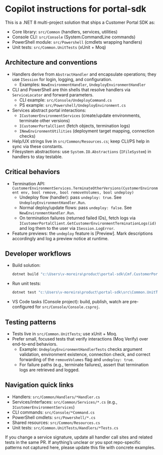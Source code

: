 # Copilot instructions for portal-sdk

This is a .NET 8 multi-project solution that ships a Customer Portal SDK as:
- Core library: `src/Common` (handlers, services, utilities)
- Console CLI: `src/Console` (System.CommandLine commands)
- PowerShell module: `src/Powershell` (cmdlets wrapping handlers)
- Unit tests: `src/Common.UnitTests` (xUnit + Moq)

## Architecture and conventions
- Handlers derive from `AbstractHandler` and encapsulate operations; they use `ISession` for login, logging, and configuration.
  - Examples: `NewEnvironmentHandler`, `UndeployEnvironmentHandler`
- CLI and PowerShell are thin shells that resolve handlers via `ServiceLocator` and forward parameters.
  - CLI example: `src/Console/UndeployCommand.cs`
  - PS example: `src/Powershell/UndeployEnvironment.cs`
- Services abstract portal interactions:
  - `ICustomerEnvironmentServices` (create/update environments, terminate other versions)
  - `ICustomerPortalClient` (fetch objects, termination logs)
  - `INewEnvironmentUtilities` (deployment target mapping, connection checks)
- Help/UX strings live in `src/Common/Resources.cs`; keep CLI/PS help in sync via these constants.
- Filesystem abstractions: use `System.IO.Abstractions` (`IFileSystem`) in handlers to stay testable.

## Critical behaviors
- Termination API: `CustomerEnvironmentServices.TerminateOtherVersions(CustomerEnvironment env, bool remove, bool removeVolumes, bool undeploy)`
  - Undeploy flow (handler): pass `undeploy: true`. See `UndeployEnvironmentHandler.Run`.
  - Normal deploy/update flows: pass `undeploy: false`. See `NewEnvironmentHandler.Run`.
  - On termination failures (returned failed IDs), fetch logs via `ICustomerPortalClient.GetCustomerEnvironmentTerminationLogs(id)` and log them to the user via `ISession.LogError`.
- Feature previews: the `undeploy` feature is [Preview]. Mark descriptions accordingly and log a preview notice at runtime.

## Developer workflows
- Build solution:
  ```powershell
  dotnet build "c:\Users\v-moreira\product\portal-sdk\Cmf.CustomerPortal.Sdk.sln" --nologo
  ```
- Run unit tests:
  ```powershell
  dotnet test "c:\Users\v-moreira\product\portal-sdk\src\Common.UnitTests\Common.UnitTests.csproj" --nologo
  ```
- VS Code tasks (Console project): build, publish, watch are pre-configured for `src/Console/Console.csproj`.

## Testing patterns
- Tests live in `src/Common.UnitTests`; use xUnit + Moq.
- Prefer small, focused tests that verify interactions (Moq Verify) over end-to-end behaviors.
  - Example: `UndeployEnvironmentHandlerTests` checks argument validation, environment existence, connection check, and correct forwarding of the `removeVolumes` flag and `undeploy: true`.
  - For failure paths (e.g., terminate failures), assert that termination logs are retrieved and logged.

## Navigation quick links
- Handlers: `src/Common/Handlers/*Handler.cs`
- Services/interfaces: `src/Common/Services/*.cs` (e.g., `ICustomerEnvironmentServices`)
- CLI commands: `src/Console/*Command.cs`
- PowerShell cmdlets: `src/Powershell/*.cs`
- Shared resources: `src/Common/Resources.cs`
- Unit tests: `src/Common.UnitTests/Handlers/*Tests.cs`

If you change a service signature, update all handler call sites and related tests in the same PR. If anything’s unclear or you spot repo-specific patterns not captured here, please update this file with concrete examples.